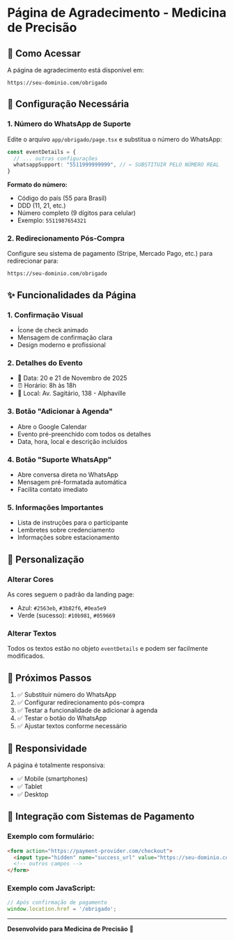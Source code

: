 # Página de Agradecimento - Medicina de Precisão

## 📍 Como Acessar

A página de agradecimento está disponível em:
```
https://seu-dominio.com/obrigado
```

## 🔧 Configuração Necessária

### 1. Número do WhatsApp de Suporte

Edite o arquivo `app/obrigado/page.tsx` e substitua o número do WhatsApp:

```typescript
const eventDetails = {
  // ... outras configurações
  whatsappSupport: "5511999999999", // ← SUBSTITUIR PELO NÚMERO REAL
}
```

**Formato do número:**
- Código do país (55 para Brasil)
- DDD (11, 21, etc.)
- Número completo (9 dígitos para celular)
- Exemplo: `5511987654321`

### 2. Redirecionamento Pós-Compra

Configure seu sistema de pagamento (Stripe, Mercado Pago, etc.) para redirecionar para:
```
https://seu-dominio.com/obrigado
```

## ✨ Funcionalidades da Página

### 1. **Confirmação Visual**
- Ícone de check animado
- Mensagem de confirmação clara
- Design moderno e profissional

### 2. **Detalhes do Evento**
- 📅 Data: 20 e 21 de Novembro de 2025
- ⏰ Horário: 8h às 18h
- 📍 Local: Av. Sagitário, 138 - Alphaville

### 3. **Botão "Adicionar à Agenda"**
- Abre o Google Calendar
- Evento pré-preenchido com todos os detalhes
- Data, hora, local e descrição incluídos

### 4. **Botão "Suporte WhatsApp"**
- Abre conversa direta no WhatsApp
- Mensagem pré-formatada automática
- Facilita contato imediato

### 5. **Informações Importantes**
- Lista de instruções para o participante
- Lembretes sobre credenciamento
- Informações sobre estacionamento

## 🎨 Personalização

### Alterar Cores
As cores seguem o padrão da landing page:
- Azul: `#2563eb`, `#3b82f6`, `#0ea5e9`
- Verde (sucesso): `#10b981`, `#059669`

### Alterar Textos
Todos os textos estão no objeto `eventDetails` e podem ser facilmente modificados.

## 🚀 Próximos Passos

1. ✅ Substituir número do WhatsApp
2. ✅ Configurar redirecionamento pós-compra
3. ✅ Testar a funcionalidade de adicionar à agenda
4. ✅ Testar o botão do WhatsApp
5. ✅ Ajustar textos conforme necessário

## 📱 Responsividade

A página é totalmente responsiva:
- ✅ Mobile (smartphones)
- ✅ Tablet
- ✅ Desktop

## 🔗 Integração com Sistemas de Pagamento

### Exemplo com formulário:
```html
<form action="https://payment-provider.com/checkout">
  <input type="hidden" name="success_url" value="https://seu-dominio.com/obrigado">
  <!-- outros campos -->
</form>
```

### Exemplo com JavaScript:
```javascript
// Após confirmação de pagamento
window.location.href = '/obrigado';
```

---

**Desenvolvido para Medicina de Precisão** 🎯

